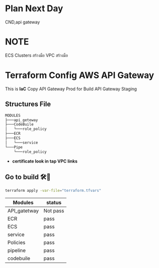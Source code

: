 # Plan Next Day
 CND,api gateway

# NOTE
 ECS Clusters สร้างมือ
 VPC สร้างมือ

# Terraform Config AWS API Gateway

This is **IaC** Copy API Gateway Prod for Build API Gateway Staging

## Structures File

```bash
MODULES
├───api_geteway
├───CodeBuile
│   └───role_policy
├───ECR
├───ECS
│   └───service
└───Pipe
    └───role_policy
```

- **certificate look in tap VPC links**

## **Go to build** 🛠️🤯

```bash
terraform apply -var-file="terraform.tfvars"
```

| Modules      | status   |
|--------------|----------|
| API_gatetway | Not pass |
| ECR          | pass     |
| ECS          | pass     |
| service      | pass     |
| Policies     | pass     |
| pipeline     | pass     |
| codebuile    | pass     |
